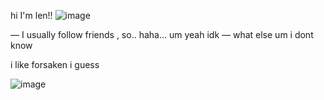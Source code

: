 hi I'm len!!
![image](https://static.wikia.nocookie.net/forsaken2024/images/f/f4/Chance_prestige_1.jpg/revision/latest?cb=20250115180856)

— I usually follow friends , so.. haha... um yeah idk
— what else um i dont know

i like forsaken i guess

![image](https://www.google.com/search?q=mafioso+rework&client=ms-android-transsion&sca_esv=8b638d622ed6e848&udm=2&biw=360&bih=601&sxsrf=AE3TifNg_TKr59XUC516x_ILeokt7SfBOw%3A1752385515079&ei=60dzaP-_BPeuwcsP7-OomQY)
